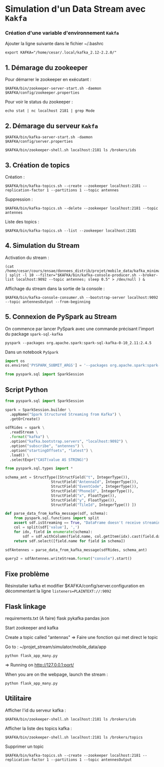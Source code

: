 # **Simulation d'un Data Stream avec `Kakfa`**

### Création d'une variable d'environnement `Kakfa`

Ajouter la ligne suivante dans le fichier ~/.bashrc
```console
export KAFKA="/home/cesar/.local/kafka_2.12-2.2.0/"
```

## 1. **Démarage du zookeeper**

Pour démarrer le zookeeper en exécutant :
```console
$KAFKA/bin/zookeeper-server-start.sh -daemon $KAFKA/config/zookeeper.properties
```

Pour voir le status du zookeeper :
```console
echo stat | nc localhost 2181 | grep Mode
```

## 2. **Démarage du serveur `Kakfa`**

```console
$KAFKA/bin/kafka-server-start.sh -daemon $KAFKA/config/server.properties
```

```console
$KAFKA/bin/zookeeper-shell.sh localhost:2181 ls /brokers/ids
```


## 3. **Création de topics**

Création :
```console
$KAFKA/bin/kafka-topics.sh --create --zookeeper localhost:2181 --replication-factor 1 --partitions 1 --topic antennes
```

Suppression :
```console
$KAFKA/bin/kafka-topics.sh --delete --zookeeper localhost:2181 --topic antennes
```

Liste des topics :
```console
$KAFKA/bin/kafka-topics.sh --list --zookeeper localhost:2181
```

## 4. **Simulation du Stream**

Activation du stream :
```console
(cat /home/cesar/cours/ensae/donnees_distrib/projet/mobile_data/kafka_minimal_df.csv | split -l 10 --filter="$KAFKA/bin/kafka-console-producer.sh --broker-list localhost:9092 --topic antennes; sleep 0.5" > /dev/null ) &
```

Affichage du stream dans la sortie de la console :
```console
$KAFKA/bin/kafka-console-consumer.sh --bootstrap-server localhost:9092 --topic antennesOutput --from-beginning
```

## 5. **Connexion de PySpark au Stream**

On commence par lancer PySpark avec une commande précisant l'import du package `spark-sql-kafka`
```console
pyspark --packages org.apache.spark:spark-sql-kafka-0-10_2.11:2.4.5
```

Dans un notebook `PySpark`
```python
import os
os.environ['PYSPARK_SUBMIT_ARGS'] = '--packages org.apache.spark:spark-sql-kafka-0-10_2.11:2.4.5 pyspark-shell'

from pyspark.sql import SparkSession
```

## **Script Python**

```python
from pyspark.sql import SparkSession

spark = SparkSession.builder \
  .appName("Spark Structured Streaming from Kafka") \
  .getOrCreate()

sdfRides = spark \
  .readStream \
  .format("kafka") \
  .option("kafka.bootstrap.servers", "localhost:9092") \
  .option("subscribe", "antennes") \
  .option("startingOffsets", "latest") \
  .load() \
  .selectExpr("CAST(value AS STRING)")

from pyspark.sql.types import *

schema_ant = StructType([StructField("t", IntegerType()),
                     StructField("AntennaId", IntegerType()),
                     StructField("EventCode", IntegerType()),
                     StructField("PhoneId", IntegerType()),
                     StructField("x", FloatType()),
                     StructField("y", FloatType()),
                     StructField("TileId", IntegerType()) ])

def parse_data_from_kafka_message(sdf, schema):
    from pyspark.sql.functions import split
    assert sdf.isStreaming == True, "DataFrame doesn't receive streaming data"
    col = split(sdf['value'], ',')
    for idx, field in enumerate(schema):
        sdf = sdf.withColumn(field.name, col.getItem(idx).cast(field.dataType))
    return sdf.select([field.name for field in schema])

sdfAntennes = parse_data_from_kafka_message(sdfRides, schema_ant)

query2 = sdfAntennes.writeStream.format("console").start()
```

## Fixe problème

Résinstaller kafka et modifier $KAFKA/config/server.configuration en décommentant la ligne `listeners=PLAINTEXT://:9092`


## **Flask linkage**
requirements.txt (A faire) 
flask 
pykafka
pandas
json 

Start zookeeper and kafka

Create a topic called "antennas"  => Faire une fonction qui met direct le topic 

Go to : ~/projet_stream/simulator/mobile_data/app

```console
python flask_app_many.py
```
=> Running on http://127.0.0.1:port/ 

When you are on the webpage, launch the stream :

```console
python flask_app_many.py
```

## **Utilitaire**

Afficher l'id du serveur kafka :
```console
$KAFKA/bin/zookeeper-shell.sh localhost:2181 ls /brokers/ids
```

Afficher la liste des topics kafka :
```console
$KAFKA/bin/zookeeper-shell.sh localhost:2181 ls /brokers/topics
```

Supprimer un topic
```console
$KAFKA/bin/kafka-topics.sh --create --zookeeper localhost:2181 --replication-factor 1 --partitions 1 --topic antennesOutput
```




















